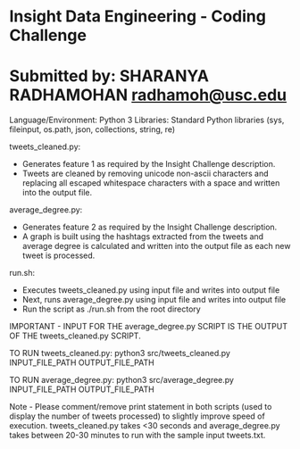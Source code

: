 Insight Data Engineering - Coding Challenge
===========================================================
Submitted by: SHARANYA RADHAMOHAN radhamoh@usc.edu
===========================================================
Language/Environment: Python 3
Libraries: Standard Python libraries (sys, fileinput, os.path, json, collections, string, re)

tweets_cleaned.py:
- Generates feature 1 as required by the Insight Challenge description.
- Tweets are cleaned by removing unicode non-ascii characters and replacing all escaped whitespace characters with a space and written into the output file.

average_degree.py:
- Generates feature 2 as required by the Insight Challenge description.
- A graph is built using the hashtags extracted from the tweets and average degree is calculated and written into the output file as each new tweet is processed.

run.sh:
- Executes tweets_cleaned.py using input file and writes into output file
- Next, runs average_degree.py using input file and writes into output file
- Run the script as ./run.sh from the root directory

IMPORTANT - INPUT FOR THE average_degree.py SCRIPT IS THE OUTPUT OF THE tweets_cleaned.py SCRIPT.

TO RUN tweets_cleaned.py: python3 src/tweets_cleaned.py INPUT_FILE_PATH OUTPUT_FILE_PATH

TO RUN average_degree.py: python3 src/average_degree.py INPUT_FILE_PATH OUTPUT_FILE_PATH

Note - Please comment/remove print statement in both scripts (used to display the number of tweets processed) to slightly improve speed of execution. tweets_cleaned.py takes <30 seconds and average_degree.py takes between 20-30 minutes to run with the sample input tweets.txt.

